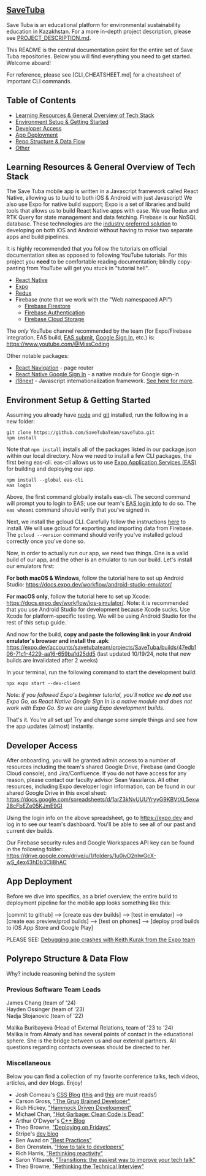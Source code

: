## [SaveTuba](https://savetuba.com/)

<div align="center">
  <a href="https://github.com/user-attachments/assets/7e4e0a23-0f91-4243-9f47-b6932478f484"></a>
</div>


Save Tuba is an educational platform for environmental sustainability education in Kazakhstan. For a more in-depth project description, please see [PROJECT_DESCRIPTION.md](./readme/PROJECT_DESCRIPTION.md).

This README is the central documentation point for the entire set of Save Tuba repositories. Below you will find everything you need to get started. Welcome aboard!

For reference, please see [CLI_CHEATSHEET.md] for a cheatsheet of important CLI commands.

## Table of Contents

* [Learning Resources & General Overview of Tech Stack](#learning-resources--general-overview-of-tech-stack)
* [Environment Setup & Getting Started](#environment-setup--getting-started)
* [Developer Access](#developer-access)
* [App Deployment](#app-deployment)
* [Repo Structure & Data Flow](#repo-structure--data-flow)
* [Other](#previous-software-team-leads)

## Learning Resources & General Overview of Tech Stack

The Save Tuba mobile app is written in a Javascript framework called React Native, allowing us to build to both iOS & Android with just Javascript! We also use Expo for native build support; Expo is a set of libraries and build tools that allows us to build React Native apps with ease. We use Redux and RTK Query for state management and data fetching. Firebase is our NoSQL database. These technologies are the [industry preferred solution](https://evanbacon.dev/blog/expo-2024?x) to developing on both iOS and Android without having to make two separate apps and build pipelines.

It is highly recommended that you follow the tutorials on official documentation sites as opposed to following YouTube tutorials. For this project you **need** to be comfortable reading documentation; blindly copy-pasting from YouTube will get you stuck in "tutorial hell".

- [React Native](https://reactnative.dev/docs/getting-started)
- [Expo](https://docs.expo.dev/tutorial/overview/)
- [Redux](https://redux.js.org/tutorials/essentials/part-1-overview-concepts)
- Firebase (note that we work with the "Web namespaced API")
  - [Firebase Firestore](https://firebase.google.com/docs/firestore/quickstart)
  - [Firebase Authentication](https://firebase.google.com/docs/auth/web/start)
  - [Firebase Cloud Storage](https://firebase.google.com/docs/storage/web/start)

The *only* YouTube channel recommended by the team (for Expo/Firebase integration, EAS build, [EAS submit](https://www.youtube.com/watch?v=PdwYDatvJ2I), [Google Sign In](https://www.youtube.com/watch?v=HY3O_wrvDsI), etc.) is: https://www.youtube.com/@MissCoding

Other notable packages:
- [React Navigation](https://reactnavigation.org/docs/getting-started) - page router
- [React Native Google Sign In](https://react-native-google-signin.github.io/docs/original) - a native module for Google sign-in
- [i18next](https://react.i18next.com/) - Javascript internationalization framework. [See here for more](https://locize.com/blog/react-i18next/).

## Environment Setup & Getting Started

Assuming you already have [node](https://nodejs.org/en/download/package-manager) and [git](https://github.com/git-guides/install-git) installed, run the following in a new folder:

```
git clone https://github.com/SaveTubaTeam/saveTuba.git
npm install
```

Note that `npm install` installs all of the packages listed in our package.json within our local directory. Now we need to install a few CLI packages, the first being eas-cli. eas-cli allows us to use [Expo Application Services (EAS)](https://docs.expo.dev/eas/) for building and deploying our app.

```
npm install --global eas-cli
eas login
```

Above, the first command globally installs eas-cli. The second command will prompt you to login to EAS; use our team's [EAS login info](#developer-access) to do so. The `eas whoami` command should verify that you've signed in. 

Next, we install the gcloud CLI. Carefully follow the instructions [here](https://cloud.google.com/sdk/docs/install) to install. We will use gcloud for exporting and importing data from Firebase. The `gcloud --version` command should verify you've installed gcloud correctly once you've done so.

Now, in order to actually run our app, we need two things. One is a valid build of our app, and the other is an emulator to run our build. Let's install our emulators first:

**For both macOS & Windows**, follow the tutorial here to set up Android Studio: https://docs.expo.dev/workflow/android-studio-emulator/

**For macOS only**, follow the tutorial here to set up Xcode: https://docs.expo.dev/workflow/ios-simulator/. Note: it is recommended that you use Android Studio for development because Xcode sucks. Use Xcode for platform-specific testing. We will be using Android Studio for the rest of this setup guide.

And now for the build, **copy and paste the following link in your Android emulator's browser and install the .apk**: https://expo.dev/accounts/savetubateam/projects/SaveTuba/builds/47edb106-71c1-4229-aa16-659ba1d25dd5 (last updated 10/19/24, note that new builds are invalidated after 2 weeks)

In your terminal, run the following command to start the development build:

```
npx expo start --dev-client
```

*Note: if you followed Expo's beginner tutorial, you'll notice we **do not** use Expo Go, as React Native Google Sign In is a native module and does not work with Expo Go. So we are using Expo development builds.*

That's it. You're all set up! Try and change some simple things and see how the app updates (almost) instantly.

## Developer Access

After onboarding, you will be granted admin access to a number of resources including the team's shared Google Drive, Firebase (and Google Cloud console), and Jira/Confluence. If you do not have access for any reason, please contact our faculty advisor Sean Vassilaros. All other resources, including Expo developer login information, can be found in our shared Google Drive in this excel sheet: https://docs.google.com/spreadsheets/d/1arZ3kNvUUUYryvG9KBVtXL5exw28cFbEZe05KJmE9GI

Using the login info on the above spreadsheet, go to https://expo.dev and log in to see our team's dashboard. You'll be able to see all of our past and current dev builds.

Our Firebase security rules and Google Workspaces API key can be found in the following folder: https://drive.google.com/drive/u/1/folders/1u0ivD2nIwGcX-wS_4ex43hDb3Clj8hAC

## App Deployment

Before we dive into specifics, as a brief overview, the entire build to deployment pipeline for the mobile app looks something like this:

[commit to github] --> [create eas dev builds] --> [test in emulator] --> [create eas preview/prod builds] --> [test on phones] --> [deploy prod builds to iOS App Store and Google Play]

PLEASE SEE: [Debugging app crashes with Keith Kurak from the Expo team](https://www.youtube.com/watch?v=LvCci4Bwmpc)

## Polyrepo Structure & Data Flow

Why? include reasoning behind the system

### Previous Software Team Leads

James Chang (team of '24)  
Hayden Ossinger (team of '23)  
Nadja Stojanovic (team of '22)  

Malika Buribayeva (Head of External Relations, team of '23 to '24)  
Malika is from Almaty and has several points of contact in the educational sphere. She is the bridge between us and our external partners. All questions regarding contacts overseas should be directed to her.

### Miscellaneous

Below you can find a collection of my favorite conference talks, tech videos, articles, and dev blogs. Enjoy!

- Josh Comeau's [CSS Blog](https://www.joshwcomeau.com/) ([this](https://www.joshwcomeau.com/css/interactive-guide-to-grid/) and [this](https://www.joshwcomeau.com/css/interactive-guide-to-flexbox/) are must reads!)
- Carson Gross, ["The Grug Brained Developer"](https://grugbrain.dev/)
- Rich Hickey, ["Hammock Driven Development"](https://www.youtube.com/watch?v=f84n5oFoZBc&t=856s)
- Michael Chan, ["Hot Garbage: Clean Code is Dead"](https://www.youtube.com/watch?v=-NP_upexPFg)
- Arthur O'Dwyer's [C++ Blog](https://quuxplusone.github.io/blog/2023/11/20/roast-pig/)
- Theo Browne, ["Deploying on Fridays"](https://www.youtube.com/watch?v=nCK0ey0qqsk)
- Stripe's [dev blog](https://increment.com/)
- Ben Awad on ["Best Practices"](https://www.youtube.com/watch?v=gc8mDZwUlfo)
- Ben Orenstein, ["How to talk to developers"](https://www.youtube.com/watch?v=l9JXH7JPjR4)
- Rich Harris, ["Rethinking reactivity"](https://youtu.be/AdNJ3fydeao?si=QgQEFlq1wHa9G9OC)
- Saron Yitbarek, ["Transitions: the easiest way to improve your tech talk"](https://medium.com/@saronyitbarek/transitions-the-easiest-way-to-improve-your-tech-talk-ebe4d40a3257)
- Theo Browne, ["Rethinking the Technical Interview"](https://www.youtube.com/watch?v=H2OjewTu_fY)
